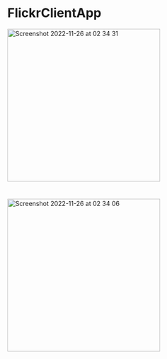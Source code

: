 # FlickrClientApp
<img width="345" alt="Screenshot 2022-11-26 at 02 34 31" src="https://user-images.githubusercontent.com/99292553/204063227-c65206b1-eb7e-4d00-8c95-21e44e925d99.png">

# 

<img width="345" alt="Screenshot 2022-11-26 at 02 34 06" src="https://user-images.githubusercontent.com/99292553/204063230-4ad18008-6ce1-49ac-bfa4-52b97358c2c9.png">
